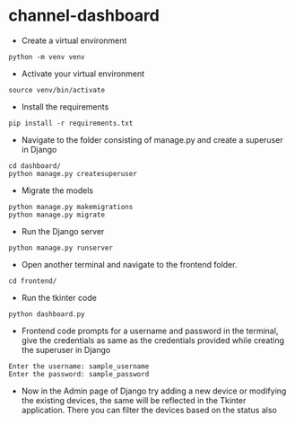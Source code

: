 # channel-dashboard

+ Create a virtual environment
```
python -m venv venv
```
+ Activate your virtual environment
```
source venv/bin/activate
```
+ Install the requirements
```
pip install -r requirements.txt
```
+ Navigate to the folder consisting of manage.py and create a superuser in Django
```
cd dashboard/
python manage.py createsuperuser
```
+ Migrate the models
```
python manage.py makemigrations
python manage.py migrate
```
+ Run the Django server
```
python manage.py runserver
```
+ Open another terminal and navigate to the frontend folder.
```
cd frontend/
```
+ Run the tkinter code
```
python dashboard.py 
```
+ Frontend code prompts for a username and password in the terminal, give the credentials as same as the credentials provided while creating the superuser in Django
```
Enter the username: sample_username
Enter the password: sample_password
```
+ Now in the Admin page of Django try adding a new device or modifying the existing devices, the same will be reflected in the Tkinter application. There you can filter the devices based on the status also
